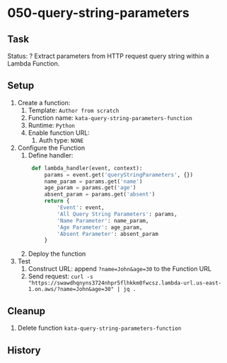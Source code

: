 # 050-query-string-parameters

## Task
Status: ?
Extract parameters from HTTP request query string within a Lambda Function.

## Setup
1. Create a function:
    1. Template: `Author from scratch`
    2. Function name: `kata-query-string-parameters-function`
    3. Runtime: `Python`
    4. Enable function URL:
        1. Auth type: `NONE`
2. Configure the Function
    1. Define handler:
       ```python
        def lambda_handler(event, context):
            params = event.get('queryStringParameters', {})
            name_param = params.get('name')
            age_param = params.get('age')
            absent_param = params.get('absent')
            return {
                'Event': event,
                'All Query String Parameters': params, 
                'Name Parameter': name_param,
                'Age Parameter': age_param,
                'Absent Parameter': absent_param
            }
       ```
    2. Deploy the function
3. Test
    1. Construct URL: append `?name=John&age=30` to the Function URL
    2. Send request: `curl -s "https://swawdhqnyns3724nhpr5flhkkm0fwcsz.lambda-url.us-east-1.on.aws/?name=John&age=30" | jq .`

## Cleanup
1. Delete function `kata-query-string-parameters-function`

## History
